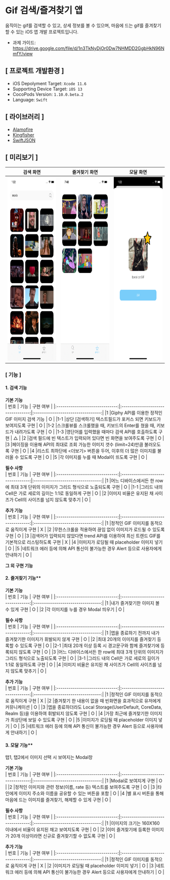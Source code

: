 # Gif 검색/즐겨찾기 앱
움직이는 gif를 검색할 수 있고, 상세 정보를 볼 수 있으며, 마음에 드는 gif를 즐겨찾기할 수 있는 iOS 앱 개발 프로젝트입니다.
- 과제 가이드: https://drive.google.com/file/d/1n3TkNyDjOr0Dw7NHMDD2GgbHkN96NmfY/view

## [ 프로젝트 개발환경 ]
- iOS Depolyment Target: `Xcode 11.6`
- Supporting Device Target: `iOS 13`
- CocoPods Version:  `1.10.0.beta.2`
- Language: `Swift`


## [ 라이브러리 ]
- [Alamofire](https://github.com/Alamofire/Alamofire)
- [Kingfisher](https://github.com/onevcat/Kingfisher)
- [SwiftJSON](https://github.com/SwiftyJSON/SwiftyJSON)

## [ 미리보기 ]
| 검색 화면                    | 즐겨찾기 화면                                  | 모달 화면                                  |
|:------------------------------:|:---------------------------------:|:---------------------------------:|
|<img src="GifSearchingApp/GitResource/search_page.png" width="270px" height="580px" title="검색 화면" alt="search_page"></img> |<img src="GifSearchingApp/GitResource/favorite_page2.png" width="270px" height="580px" title="즐겨찾기 화면" alt="favorite_page"> |<img src="GifSearchingApp/GitResource/modal_page_favorite_add.png" width="270px" height="580px" title="모달 화면" alt="modal_page_favorite_add"> |

### [ 기능 ]
#### 1. 검색 기능
**기본 기능**  
| 번호                    | 기능                                  | 구현 여부                                  |
|:------------------------------:|:---------------------------------:|:---------------------------------:|
|1 |Giphy API를 이용한 정적인 GIF 이미지 검색 기능 | O |
|1-1 |상단 [검색하기] 텍스트필드가 포커스 되면 키보드가 보여지도록 구현 | O |
|1-2 |스크롤뷰를 스크롤했을 때, 키보드의 Enter를 쳤을 때, 키보드가 내려가도록 구현 | O |
|1-3 |영단어를 입력했을 때마다 검색 API를 호출하도록 구현 |  △ |
|2 |검색 필드에 빈 텍스트가 입력되어 있다면 빈 화면을 보여주도록 구현 | O |
|3 |페이징을 이용해 API의 최대로 조회 가능한 이미지 갯수 (limit=24)만큼 불러오도록 구현 | O |
|4 |리스트 최하단에 <더보기> 버튼을 두어, 이후의 더 많은 이미지를 불러올 수 있도록 구현 | O |
|5 |각 이미지를 누를 때 Modal이 뜨도록 구현 | O |

**필수 사항**  
| 번호                    | 기능                                  | 구현 여부                                  |
|:------------------------------:|:---------------------------------:|:---------------------------------:|
|1 |어느 디바이스에서든 한 row에 최대 3개 단위의 이미지가 그리드 형식으로 노출되도록 구현 | O |
|1-1 |그리드 내의 Cell은 가로 세로의 길이는 1:1로 동일하게 구현 | O |
|2 |이미지 비율은 유지된 채 사이즈가 Cell의 사이즈를 넘지 않도록 맞추기 | O |

**추가 기능**  
| 번호                    | 기능                                  | 구현 여부                                  |
|:------------------------------:|:---------------------------------:|:---------------------------------:|
|1 |정적인 GIF 이미지를 동적으로 움직이게 구현 | X |
|2 |무한스크롤을 적용하여 끊임 없이 이미지가 로드될 수 있도록 구현 | O |
|3 |검색어가 입력되지 않았다면 trend API를 이용하여 최신 트렌드 GIF를 기본적으로 리스팅하도록 구현 | X |
|4 |이미지가 로딩될 때 placeholder 이미지 넣기 | O |
|5 |네트워크 에러 등에 의해 API 통신이 불가능한 경우 Alert 등으로 사용자에게 안내하기 | O |

**그 외 구현 기능**

#### 2. 즐겨찾기 기능**
**기본 기능**  
| 번호                    | 기능                                  | 구현 여부                                  |
|:------------------------------:|:---------------------------------:|:---------------------------------:|
|1 |내가 즐겨찾기한 이미지 볼 수 있게 구현 | O |
|2 |각 이미지를 누를 경우 Modal 띄우기 | O |

**필수 사항**  
| 번호                    | 기능                                  | 구현 여부                                  |
|:------------------------------:|:---------------------------------:|:---------------------------------:|
|1 |앱을 종료하기 전까지 내가 즐겨찾기한 이미지가 휘발되지 않게 구현 | O |
|2 |최대 20개의 이미지를 즐겨찾기 등록할 수 있도록 구현 | O |
|2-1 |최대 20개 이상 등록 시 경고문구와 함께 즐겨찾기에 등록되지 않도록 구현 | O |
|3 |어느 디바이스에서든 한 row에 최대 3개 단위의 이미지가 그리드 형식으로 노출되도록 구현 | O |
|3-1 |그리드 내의 Cell은 가로 세로의 길이가 1:1로 동일하도록 구현 | O |
|4 |이미지 비율은 유지된 채 사이즈가 Cell의 사이즈를 넘지 않도록 맞추기 | O |

**추가 기능**  
| 번호                    | 기능                                  | 구현 여부                                  |
|:------------------------------:|:---------------------------------:|:---------------------------------:|
|1 |정적인 GIF 이미지를 동적으로 움직이게 구현 | X |
|2 |즐겨찾기 한 내용이 없을 때 빈화면을 효과적으로 유저에게 커뮤니케이션 | O |
|3 |앱을 종료하더라도 Local Storage(UserDefault, CoreData, Realm 등)을 이용하여 휘발되지 않도록 구현 | O |
|4 |가장 최근에 즐겨찾기한 이미지가 최상단에 보일 수 있도록 구현 | O |
|5 |이미지가 로딩될 때 placeholder 이미지 넣기 | O |
|5 |네트워크 에러 등에 의해 API 통신이 불가능한 경우 Alert 등으로 사용자에게 안내하기 | O |

#### 3. 모달 기능** <br>
탭1, 탭2에서 이미지 선택 시 보여지는 Modal창

**기본 기능**  
| 번호                    | 기능                                  | 구현 여부                                  |
|:------------------------------:|:---------------------------------:|:---------------------------------:|
|1 |Modal로 보여지게 구현 | O |
|2 |정적인 이미지와 관련 정보(이름, rate 등) 텍스트를 보여주도록 구현 | O |
|3 |타인에게 이미지 주소와 이름을 공유할 수 있는 버튼을 포함 | O |
|4 |별 표시 버튼을 통해 마음에 드는 이미지를 즐겨찾기, 해제할 수 있게 구현 | O |

**필수 사항**  
| 번호                    | 기능                                  | 구현 여부                                  |
|:------------------------------:|:---------------------------------:|:---------------------------------:|
|1 |이미지의 크기는 160X160 이내에서 비율이 유지된 채고 보여지도록 구현 | O |
|2 |이미 즐겨찾기에 등록한 이미지가 20개 이상이라면 신규로 즐겨찾기할 수 없도록 구현 | O |

**추가 기능**  
| 번호                    | 기능                                  | 구현 여부                                  |
|:------------------------------:|:---------------------------------:|:---------------------------------:|
|1 |정적인 GIF 이미지를 동적으로 움직이게 구현 | X |
|2 |이미지가 로딩될 때 placeholder 이미지 넣기 | O |
|3 |네트워크 에러 등에 의해 API 통신이 불가능한 경우 Alert 등으로 사용자에게 안내하기 | O |


